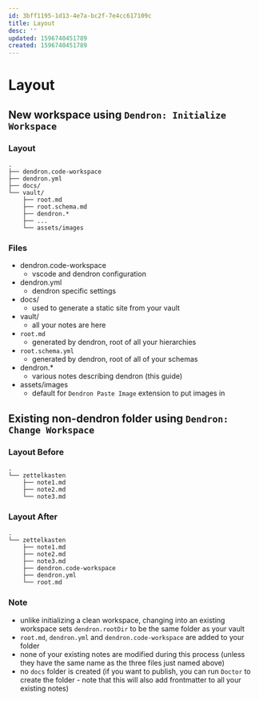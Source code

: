 ```yaml
---
id: 3bff1195-1d13-4e7a-bc2f-7e4cc617109c
title: Layout
desc: ''
updated: 1596740451789
created: 1596740451789
---
```


# Layout

## New workspace using `Dendron: Initialize Workspace`

### Layout
```
.
├── dendron.code-workspace
├── dendron.yml
├── docs/
└── vault/
    ├── root.md
    ├── root.schema.md
    ├── dendron.*
    ├── ...
    └── assets/images
```

### Files

- dendron.code-workspace
    -  vscode and dendron configuration
- dendron.yml 
    - dendron specific settings
- docs/ 
    - used to generate a static site from your vault
- vault/ 
    - all your notes are here
- `root.md `
    - generated by dendron, root of all your hierarchies
- `root.schema.yml`
    - generated by dendron, root of all of your schemas
- dendron.* 
    - various notes describing dendron (this guide)
- assets/images 
    - default for `Dendron Paste Image` extension to put images in

## Existing non-dendron folder using `Dendron: Change Workspace`

### Layout Before
```
.
└── zettelkasten
    ├── note1.md
    ├── note2.md
    └── note3.md
```

### Layout After
```
.
└── zettelkasten
    ├── note1.md
    ├── note2.md
    ├── note3.md
    ├── dendron.code-workspace
    ├── dendron.yml
    └── root.md
```

### Note
- unlike initializing a clean workspace, changing into an existing workspace sets `dendron.rootDir` to be the same folder as your vault
- `root.md`, `dendron.yml` and `dendron.code-workspace` are added to your folder
- none of your existing notes are modified during this process (unless they have the same name as the three files just named above)
- no `docs` folder is created (if you want to publish, you can run `Doctor` to create the folder - note that this will also add frontmatter to all your existing notes)